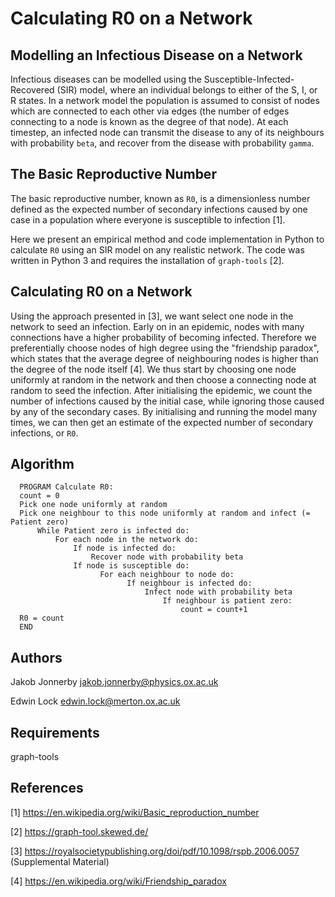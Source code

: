 # Calculating R0 on a Network

## Modelling an Infectious Disease on a Network
Infectious diseases can be modelled using the Susceptible-Infected-Recovered (SIR) model, where an individual belongs to either of the S, I, or R states. In a network model the population is assumed to consist of nodes which are connected to each other via edges (the number of edges connecting to a node is known as the degree of that node). At each timestep, an infected node can transmit the disease to any of its neighbours with probability `beta`, and recover from the disease with probability `gamma`. 

## The Basic Reproductive Number
The basic reproductive number, known as `R0`, is a dimensionless number defined as the expected number of secondary infections caused by one case in a population where everyone is susceptible to infection [1].

Here we present an empirical method and code implementation in Python to calculate `R0` using an SIR model on any realistic network. The code was written in Python 3 and requires the installation of `graph-tools` [2].

## Calculating R0 on a Network
Using the approach presented in [3], we want select one node in the network to seed an infection. Early on in an epidemic, nodes with many connections have a higher probability of becoming infected. Therefore we preferentially choose nodes of high degree using the "friendship paradox", which states that the average degree of neighbouring nodes is higher than the degree of the node itself [4]. We thus start by choosing one node uniformly at random in the network and then choose a connecting node at random to seed the infection. After initialising the epidemic, we count the number of infections caused by the initial case, while ignoring those caused by any of the secondary cases. By initialising and running the model many times, we can then get an estimate of the expected number of secondary infections, or `R0`.

## Algorithm
```
  PROGRAM Calculate R0:
  count = 0
  Pick one node uniformly at random
  Pick one neighbour to this node uniformly at random and infect (= Patient zero)
      While Patient zero is infected do:
          For each node in the network do:
              If node is infected do:
                  Recover node with probability beta
              If node is susceptible do:
                    For each neighbour to node do:
                          If neighbour is infected do:
                              Infect node with probability beta
                                  If neighbour is patient zero:
                                      count = count+1
  R0 = count
  END
```

## Authors
Jakob Jonnerby
jakob.jonnerby@physics.ox.ac.uk

Edwin Lock
edwin.lock@merton.ox.ac.uk

## Requirements
graph-tools

## References


[1] https://en.wikipedia.org/wiki/Basic_reproduction_number

[2] https://graph-tool.skewed.de/

[3] https://royalsocietypublishing.org/doi/pdf/10.1098/rspb.2006.0057 (Supplemental Material)

[4] https://en.wikipedia.org/wiki/Friendship_paradox
